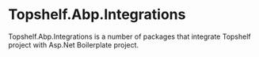 # Topshelf.Abp.Integrations
Topshelf.Abp.Integrations is a number of packages that integrate Topshelf project with Asp.Net Boilerplate project. 
